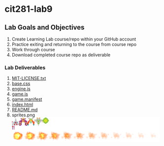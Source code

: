 # cit281-lab9

## Lab Goals and Objectives 
1. Create Learning Lab course/repo within your GitHub account
2. Practice exiting and returning to the course from course repo
3. Work through course
4. Download completed course repo as deliverable

### Lab Deliverables
1. [MIT-LICENSE.txt](MIT-LICENSE.txt)
2. [base.css](base.css)
3. [engine.js](engine.js)
4. [game.js](game.js)
5. [game.manifest](game.manifest)
6. [index.html](index.html)
7. [README.md](README.md)
8. sprites.png
![sprites.png](sprites.png)
